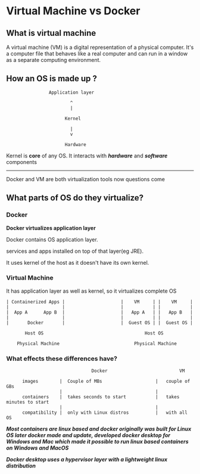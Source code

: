 # Virtual Machine vs Docker

## What is virtual machine

A virtual machine (VM) is a digital representation of a physical computer. It's a computer file that behaves like a real computer and can run in a window as a separate computing environment.


## How an OS is made up ?

                    Application layer

                            ^
                            |

                          Kernel

                            |
                            v

                          Hardware


Kernel is **core** of any OS. It interacts with ***hardware*** and ***software*** components

----------------------------------------------------------------------------------

Docker and VM are both virtualization tools now questions come 

## What parts of OS do they virtualize?

### Docker
**Docker virtualizes application layer**

Docker contains OS application layer.

services and apps installed on top of that layer(eg JRE).

It uses kernel of the host as it doesn't have its own kernel.


### Virtual Machine

It has application layer as well as kernel, so it virtualizes complete OS


    | Containerized Apps |                     |    VM     | |    VM     |
    |                    |                     |           | |           |
    |  App A      App B  |                     |   App A   | |   App B   |         
    |                    |                     |           | |           |
    |       Docker       |                     |  Guest OS | |  Guest OS |
                                               
           Host OS                                      Host OS

        Physical Machine                            Physical Machine


### What effects these differences have?

                                    Docker                           VM

          images        |  Couple of MBs                    |   couple of GBs
                        |                                   |
          containers    |  takes seconds to start           |   takes minutes to start
                        |                                   |
          compatibility |  only with Linux distros          |   with all OS


***Most containers are linux based and docker originally was built for Linux OS later docker made and update, developed docker desktop for Windows and Mac which made it possible to run linux based containers on Windows and MacOS***

***Docker desktop uses a hypervisor layer with a lightweight linux distribution***

